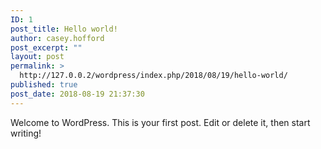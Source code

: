 ```yaml
---
ID: 1
post_title: Hello world!
author: casey.hofford
post_excerpt: ""
layout: post
permalink: >
  http://127.0.0.2/wordpress/index.php/2018/08/19/hello-world/
published: true
post_date: 2018-08-19 21:37:30
---
```

Welcome to WordPress. This is your first post. Edit or delete it, then start writing!